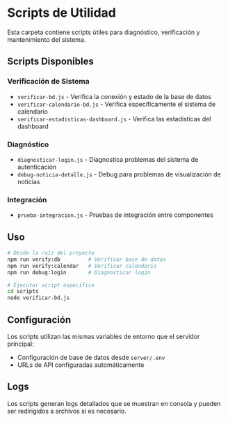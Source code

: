 # Scripts de Utilidad

Esta carpeta contiene scripts útiles para diagnóstico, verificación y mantenimiento del sistema.

## Scripts Disponibles

### Verificación de Sistema
- `verificar-bd.js` - Verifica la conexión y estado de la base de datos
- `verificar-calendario-bd.js` - Verifica específicamente el sistema de calendario
- `verificar-estadisticas-dashboard.js` - Verifica las estadísticas del dashboard

### Diagnóstico
- `diagnosticar-login.js` - Diagnostica problemas del sistema de autenticación
- `debug-noticia-detalle.js` - Debug para problemas de visualización de noticias

### Integración
- `prueba-integracion.js` - Pruebas de integración entre componentes

## Uso

```bash
# Desde la raíz del proyecto
npm run verify:db         # Verificar base de datos
npm run verify:calendar   # Verificar calendario
npm run debug:login       # Diagnosticar login

# Ejecutar script específico
cd scripts
node verificar-bd.js
```

## Configuración

Los scripts utilizan las mismas variables de entorno que el servidor principal:
- Configuración de base de datos desde `server/.env`
- URLs de API configuradas automáticamente

## Logs

Los scripts generan logs detallados que se muestran en consola y pueden ser redirigidos a archivos si es necesario.
